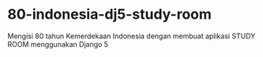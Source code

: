 # 80-indonesia-dj5-study-room
Mengisi 80 tahun Kemerdekaan Indonesia dengan membuat aplikasi STUDY ROOM menggunakan Django 5

